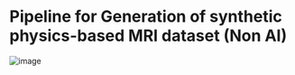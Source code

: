 # Pipeline for Generation of synthetic physics-based MRI dataset (Non AI)

![image](https://github.com/user-attachments/assets/c2888572-c93d-4d52-bd8e-c6e5373bd177)



